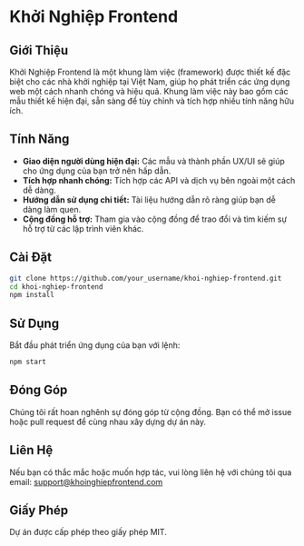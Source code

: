 # Khởi Nghiệp Frontend

## Giới Thiệu
Khởi Nghiệp Frontend là một khung làm việc (framework) được thiết kế đặc biệt cho các nhà khởi nghiệp tại Việt Nam, giúp họ phát triển các ứng dụng web một cách nhanh chóng và hiệu quả. Khung làm việc này bao gồm các mẫu thiết kế hiện đại, sẵn sàng để tùy chỉnh và tích hợp nhiều tính năng hữu ích.

## Tính Năng
- **Giao diện người dùng hiện đại:** Các mẫu và thành phần UX/UI sẽ giúp cho ứng dụng của bạn trở nên hấp dẫn.
- **Tích hợp nhanh chóng:** Tích hợp các API và dịch vụ bên ngoài một cách dễ dàng.
- **Hướng dẫn sử dụng chi tiết:** Tài liệu hướng dẫn rõ ràng giúp bạn dễ dàng làm quen.
- **Cộng đồng hỗ trợ:** Tham gia vào cộng đồng để trao đổi và tìm kiếm sự hỗ trợ từ các lập trình viên khác.

## Cài Đặt
```bash
git clone https://github.com/your_username/khoi-nghiep-frontend.git
cd khoi-nghiep-frontend
npm install
```

## Sử Dụng
Bắt đầu phát triển ứng dụng của bạn với lệnh:
```bash
npm start
```

## Đóng Góp
Chúng tôi rất hoan nghênh sự đóng góp từ cộng đồng. Bạn có thể mở issue hoặc pull request để cùng nhau xây dựng dự án này.

## Liên Hệ
Nếu bạn có thắc mắc hoặc muốn hợp tác, vui lòng liên hệ với chúng tôi qua email: support@khoinghiepfrontend.com

## Giấy Phép
Dự án được cấp phép theo giấy phép MIT.